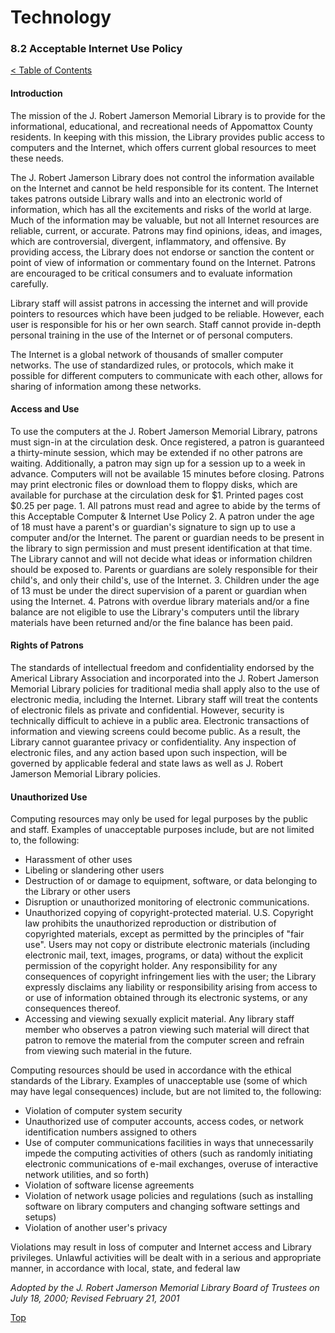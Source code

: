 [0]: ../README.md
[8.2]: acceptable-internet-use-policy.md

# Technology
### 8.2 Acceptable Internet Use Policy
[< Table of Contents][0]

#### Introduction

The mission of the J. Robert Jamerson Memorial Library is to provide for the informational, educational, and recreational needs of Appomattox County residents. In keeping with this mission, the Library provides public access to computers and the Internet, which offers current global resources to meet these needs.

The J. Robert Jamerson Library does not control the information available on the Internet and cannot be held responsible for its content. The Internet takes patrons outside Library walls and into an electronic world of information, which has all the excitements and risks of the world at large. Much of the information may be valuable, but not all Internet resources are reliable, current, or accurate. Patrons may find opinions, ideas, and images, which are controversial, divergent, inflammatory, and offensive. By providing access, the Library does not endorse or sanction the content or point of view of information or commentary found on the Internet. Patrons are encouraged to be critical consumers and to evaluate information carefully.

Library staff will assist patrons in accessing the internet and will provide pointers to resources which have been judged to be reliable. However, each user is responsible for his or her own search. Staff cannot provide in-depth personal training in the use of the Internet or of personal computers. 

The Internet is a global network of thousands of smaller computer networks. The use of standardized rules, or protocols, which make it possible for different computers to communicate with each other, allows for sharing of information among these networks.

#### Access and Use

To use the computers at the J. Robert Jamerson Memorial Library, patrons must sign-in at the circulation desk. Once registered, a patron is guaranteed a thirty-minute session, which may be extended if no other patrons are waiting. Additionally, a patron may sign up for a session up to a week in advance. Computers will not be available 15 minutes before closing. Patrons may print electronic files or download them to floppy disks, which are available for purchase at the circulation desk for $1. Printed pages cost $0.25 per page.
	1. All patrons must read and agree to abide by the terms of this Acceptable Computer & Internet Use Policy
	2. A patron under the age of 18 must have a parent's or guardian's signature to sign up to use a computer and/or the Internet. The parent or guardian needs to be present in the library to sign permission and must present identification at that time. The Library cannot and will not decide what ideas or information children should be exposed to. Parents or guardians are solely responsible for their child's, and only their child's, use of the Internet.
	3. Children under the age of 13 must be under the direct supervision of a parent or guardian when using the Internet.
	4. Patrons with overdue library materials and/or a fine balance are not eligible to use the Library's computers until the library materials have been returned and/or the fine balance has been paid.

#### Rights of Patrons

The standards of intellectual freedom and confidentiality endorsed by the Americal Library Association and incorporated into the J. Robert Jamerson Memorial Library policies for traditional media shall apply also to the use of electronic media, including the Internet. Library staff will treat the contents of electronic filels as private and confidential. However, security is technically difficult to achieve in a public area. Electronic transactions of information and viewing screens could become public. As a result, the Library cannot guarantee privacy or confidentiality. Any inspection of electronic files, and any action based upon such inspection, will be governed by applicable federal and state laws as well as J. Robert Jamerson Memorial Library policies.

#### Unauthorized Use

Computing resources may only be used for legal purposes by the public and staff. Examples of unacceptable purposes include, but are not limited to, the following:

- Harassment of other uses
- Libeling or slandering other users
- Destruction of or damage to equipment, software, or data belonging to the Library or other users
- Disruption or unauthorized monitoring of electronic communications.
- Unauthorized copying of copyright-protected material. U.S. Copyright law prohibits the unauthorized reproduction or distribution of copyrighted materials, except as permitted by the principles of "fair use". Users may not copy or distribute electronic materials (including electronic mail, text, images, programs, or data) without the explicit permission of the copyright holder. Any responsibility for any consequences of copyright infringement lies with the user; the Library expressly disclaims any liability or responsibility arising from access to or use of information obtained through its electronic systems, or any consequences thereof.
- Accessing and viewing sexually explicit material. Any library staff member who observes a patron viewing such material will direct that patron to remove the material from the computer screen and refrain from viewing such material in the future.

Computing resources should be used in accordance with the ethical standards of the Library. Examples of unacceptable use (some of which may have legal consequences) include, but are not limited to, the following:

- Violation of computer system security
- Unauthorized use of computer accounts, access codes, or network identification numbers assigned to others
- Use of computer communications facilities in ways that unnecessarily impede the computing activities of others (such as randomly initiating electronic communications of e-mail exchanges, overuse of interactive network utilities, and so forth)
- Violation of software license agreements
- Violation of network usage policies and regulations (such as installing software on library computers and changing software settings and setups)
- Violation of another user's privacy

Violations may result in loss of computer and Internet access and Library privileges. Unlawful activities will be dealt with in a serious and appropriate manner, in accordance with local, state, and federal law

*Adopted by the J. Robert Jamerson Memorial Library Board of Trustees on July 18, 2000; Revised February 21, 2001*

[Top][8.2]
